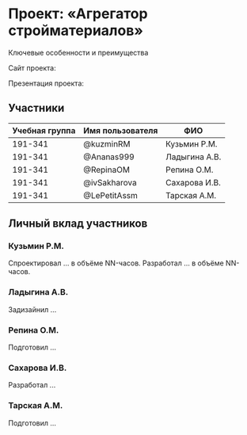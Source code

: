 # Проект: «Агрегатор стройматериалов»

Ключевые особенности и преимущества

Сайт проекта:

Презентация проекта:


## Участники

| Учебная группа | Имя пользователя | ФИО                      |
|----------------|------------------|--------------------------|
| 191-341        | @kuzminRM       | Кузьмин Р.М. |
| 191-341        | @Ananas999       | Ладыгина А.В.  |
| 191-341        | @RepinaOM       | Репина О.М. |
| 191-341        | @ivSakharova       | Сахарова И.В. |
| 191-341        | @LePetitAssm       | Тарская А.М. |


## Личный вклад участников

### Кузьмин Р.М.

Спроектировал … в объёме NN-часов. Разработал … в объёме NN-часов.

### Ладыгина А.В.

Задизайнил …

### Репина О.М.

Подготовил …

### Сахарова И.В.

Разработал ...

### Тарская А.М.

Подготовил ...
